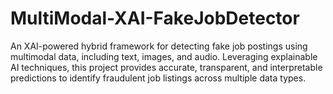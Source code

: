 # MultiModal-XAI-FakeJobDetector
An XAI-powered hybrid framework for detecting fake job postings using multimodal data, including text, images, and audio. Leveraging explainable AI techniques, this project provides accurate, transparent, and interpretable predictions to identify fraudulent job listings across multiple data types.
